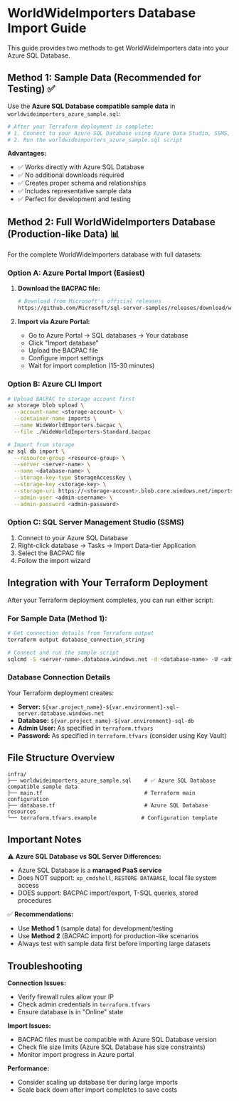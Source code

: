 # WorldWideImporters Database Import Guide

This guide provides two methods to get WorldWideImporters data into your Azure SQL Database.

## Method 1: Sample Data (Recommended for Testing) ✅

Use the **Azure SQL Database compatible sample data** in `worldwideimporters_azure_sample.sql`:

```bash
# After your Terraform deployment is complete:
# 1. Connect to your Azure SQL Database using Azure Data Studio, SSMS, or Azure portal Query Editor
# 2. Run the worldwideimporters_azure_sample.sql script
```

**Advantages:**
- ✅ Works directly with Azure SQL Database
- ✅ No additional downloads required  
- ✅ Creates proper schema and relationships
- ✅ Includes representative sample data
- ✅ Perfect for development and testing

## Method 2: Full WorldWideImporters Database (Production-like Data) 📊

For the complete WorldWideImporters database with full datasets:

### Option A: Azure Portal Import (Easiest)

1. **Download the BACPAC file:**
   ```bash
   # Download from Microsoft's official releases
   https://github.com/Microsoft/sql-server-samples/releases/download/wide-world-importers-v1.0/WideWorldImporters-Standard.bacpac
   ```

2. **Import via Azure Portal:**
   - Go to Azure Portal → SQL databases → Your database
   - Click "Import database" 
   - Upload the BACPAC file
   - Configure import settings
   - Wait for import completion (15-30 minutes)

### Option B: Azure CLI Import

```bash
# Upload BACPAC to storage account first
az storage blob upload \
  --account-name <storage-account> \
  --container-name imports \
  --name WideWorldImporters.bacpac \
  --file ./WideWorldImporters-Standard.bacpac

# Import from storage
az sql db import \
  --resource-group <resource-group> \
  --server <server-name> \
  --name <database-name> \
  --storage-key-type StorageAccessKey \
  --storage-key <storage-key> \
  --storage-uri https://<storage-account>.blob.core.windows.net/imports/WideWorldImporters.bacpac \
  --admin-user <admin-username> \
  --admin-password <admin-password>
```

### Option C: SQL Server Management Studio (SSMS)

1. Connect to your Azure SQL Database
2. Right-click database → Tasks → Import Data-tier Application
3. Select the BACPAC file
4. Follow the import wizard

## Integration with Your Terraform Deployment

After your Terraform deployment completes, you can run either script:

### For Sample Data (Method 1):
```bash
# Get connection details from Terraform output
terraform output database_connection_string

# Connect and run the sample script
sqlcmd -S <server-name>.database.windows.net -d <database-name> -U <admin-user> -P <password> -i worldwideimporters_azure_sample.sql
```

### Database Connection Details
Your Terraform deployment creates:
- **Server:** `${var.project_name}-${var.environment}-sql-server.database.windows.net`
- **Database:** `${var.project_name}-${var.environment}-sql-db`
- **Admin User:** As specified in `terraform.tfvars`
- **Password:** As specified in `terraform.tfvars` (consider using Key Vault)

## File Structure Overview

```
infra/
├── worldwideimporters_azure_sample.sql    # ✅ Azure SQL Database compatible sample data
├── main.tf                                # Terraform main configuration  
├── database.tf                            # Azure SQL Database resources
└── terraform.tfvars.example              # Configuration template
```

## Important Notes

⚠️ **Azure SQL Database vs SQL Server Differences:**
- Azure SQL Database is a **managed PaaS service**
- Does NOT support: `xp_cmdshell`, `RESTORE DATABASE`, local file system access
- DOES support: BACPAC import/export, T-SQL queries, stored procedures

✅ **Recommendations:**
- Use **Method 1** (sample data) for development/testing
- Use **Method 2** (BACPAC import) for production-like scenarios
- Always test with sample data first before importing large datasets

## Troubleshooting

**Connection Issues:**
- Verify firewall rules allow your IP
- Check admin credentials in `terraform.tfvars`
- Ensure database is in "Online" state

**Import Issues:**
- BACPAC files must be compatible with Azure SQL Database version
- Check file size limits (Azure SQL Database has size constraints)
- Monitor import progress in Azure portal

**Performance:**
- Consider scaling up database tier during large imports
- Scale back down after import completes to save costs
